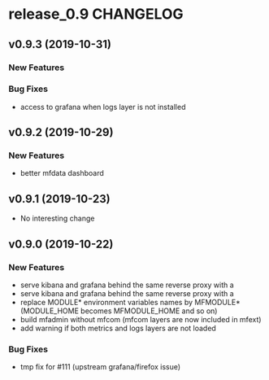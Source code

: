 # release_0.9 CHANGELOG



## v0.9.3 (2019-10-31)

### New Features


### Bug Fixes
- access to grafana when logs layer is not installed





## v0.9.2 (2019-10-29)

### New Features
- better mfdata dashboard






## v0.9.1 (2019-10-23)

- No interesting change


## v0.9.0 (2019-10-22)

### New Features
- serve kibana and grafana behind the same reverse proxy with a
- serve kibana and grafana behind the same reverse proxy with a
- replace MODULE* environment variables names by MFMODULE* (MODULE_HOME becomes MFMODULE_HOME and so on)
- build mfadmin without mfcom (mfcom layers are now included in mfext)
- add warning if both metrics and logs layers are not loaded


### Bug Fixes
- tmp fix for #111 (upstream grafana/firefox issue)





